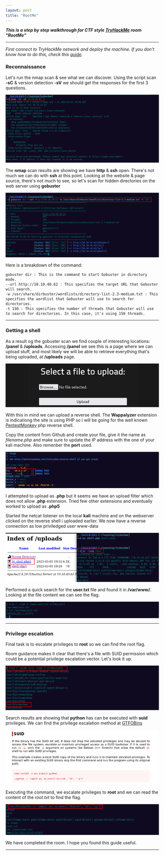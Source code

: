 ```yaml
---
layout: post
title: "RootMe"
---
```




***This is a step by step walkthrough for CTF style [TryHackMe](https://www.tryhackme.com/room/rrootme) room "RootMe"***




---------------------





*First connect to TryHackMe network and deploy the machine. If you don't know how to do this, check this [guide](https://ctfjournal.github.io/Connect-to-TryHackMe-VPN/).*








### Reconnaissance

Let's run the nmap scan & see what we can discover. Using the script scan **-sC** & version detection **-sV** we should get the responses for the first 3 questions.



![img1](/assets/images/root_me/img1.png)


The **nmap** scan results are showing we have **http** & **ssh** open. There's not much we can do with **ssh** at this point. Looking at the website & page source, there's not much to see, so let's scan for hidden directories on the web server using **gobuster**

![img2](/assets/images/root_me/img2.png)


Here is a breakdown of the command:

    gobuster dir : This is the command to start Gobuster in directory mode.
    --url http://10.10.40.62 : This specifies the target URL that Gobuster will search.
    -w /usr/share/dirbuster/wordlists/directory-list-2.3-medium.txt : This specifies the wordlist that Gobuster will use to search for directories.
    -t 150 : This specifies the number of threads that Gobuster will use to search for directories. In this case, it's using 150 threads.


-----------------------------


### Getting a shell 



As a result og the gobuster scan we find couple of interesting locations: **/panel** & **/uploads**. 
Accessing **/panel** we see this is a page where we can upload stuff,  and most likely we will be able to retrieve everything that's being uploaded, at **/uploads** page. 

 


![img3](/assets/images/root_me/img3.png)


With this in mind we can upload a reverse shell. The **Wappalyzer** extension is indicationg the site is using PHP so i will be going for the well known [PentestMonkey](https://github.com/pentestmonkey/php-reverse-shell/blob/master/php-reverse-shell.php) php reverse shell.

Copy the content from Github and create your file, give it the name as *filename.php* and make sure to update the IP address with the one of your kali machine. Also remenber the **port** used.

![img4](/assets/images/root_me/img4.png)




I attempted to upload as **.php** but it seems we have an upload filter which does not allow **.php** extension. Tried few other extensions and eventually worked to upload as **.php5**

Started the netcat listener on the local **kali** machine and on the webserver clicked on the reverse shell i uploaded earlier. We now have a reverse connection as low priviledged user www-data


![img5](/assets/images/root_me/img5.png)


Performed a quick search for the **user.txt** file and found it in **/var/www/**.  Looking at the file content we can see the flag. 

![img6](/assets/images/root_me/img6.png)


------------------------------------------



### Privilege escalation

Final task is to escalate privileges to **root** so we can find the root flag. 

Room guidance makes it clear that there's a file with SUID permission which could be a potential privilege escalation vector. Let's look it up. 


![img7](/assets/images/root_me/img7.png)

Search results are showing that **python** has can be executed with **suid** privileges. We can find the privilege escalation method at [GTFOBins](https://gtfobins.github.io/gtfobins/python/#suid)


![img8](/assets/images/root_me/img8.png)

Executing the command, we escalate privileges to **root** and we can read the content of the *root.txt* to find the flag.

![img9](/assets/images/root_me/img9.png)

We have completed the room. I hope you found this guide useful.

-------------------------


